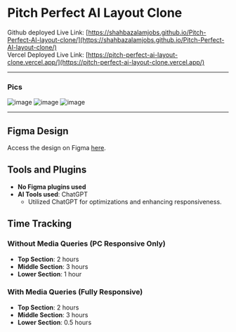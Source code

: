# Pitch Perfect AI Layout Clone

Github deployed Live Link: [https://shahbazalamjobs.github.io/Pitch-Perfect-AI-layout-clone/](https://shahbazalamjobs.github.io/Pitch-Perfect-AI-layout-clone/) <br>
Vercel Deployed Live Link: [https://pitch-perfect-ai-layout-clone.vercel.app/](https://pitch-perfect-ai-layout-clone.vercel.app/)

---

### Pics

![image](https://github.com/user-attachments/assets/5f0201c0-f840-4f25-b7f4-39a0711b3ea8)
![image](https://github.com/user-attachments/assets/547cbdad-e769-4754-b579-3b1e390fb26b)
![image](https://github.com/user-attachments/assets/abefd11e-0955-43c3-9ed6-2bb852f13c14)

---

## Figma Design

Access the design on Figma [here](https://www.figma.com/design/C09aFgsJNyYvv8DJE84xHW/Interns-Project?node-id=0-1).

## Tools and Plugins

- **No Figma plugins used**
- **AI Tools used**: ChatGPT
  - Utilized ChatGPT for optimizations and enhancing responsiveness.

## Time Tracking

### Without Media Queries (PC Responsive Only)
- **Top Section**: 2 hours
- **Middle Section**: 3 hours
- **Lower Section**: 1 hour

### With Media Queries (Fully Responsive)
- **Top Section**: 2 hours
- **Middle Section**: 3 hours
- **Lower Section**: 0.5 hours
